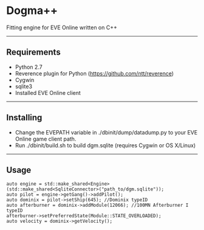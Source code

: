 # Dogma++

Fitting engine for EVE Online written on C++

-------------------------------------------------------------------------------

## Requirements
- Python 2.7
- Reverence plugin for Python (https://github.com/ntt/reverence)
- Cygwin
- sqlite3
- Installed EVE Online client

-------------------------------------------------------------------------------

## Installing
- Change the EVEPATH variable in ./dbinit/dump/datadump.py to your EVE Online game client path.
- Run ./dbinit/build.sh to build dgm.sqlite (requires Cygwin or OS X/Linux)

-------------------------------------------------------------------------------

## Usage
	auto engine = std::make_shared<Engine>(std::make_shared<SqliteConnector>("path_to/dgm.sqlite"));
	auto pilot = engine->getGang()->addPilot();
	auto dominix = pilot->setShip(645); //Dominix typeID
	auto afterburner = dominix->addModule(12066); //100MN Afterburner I typeID
	afterburner->setPreferredState(Module::STATE_OVERLOADED);
	auto velocity = dominix->getVelocity();
